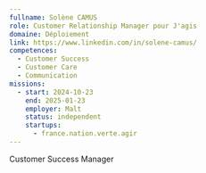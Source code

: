```yaml
---
fullname: Solène CAMUS
role: Customer Relationship Manager pour J'agis
domaine: Déploiement
link: https://www.linkedin.com/in/solene-camus/
competences:
  - Customer Success
  - Customer Care
  - Communication
missions:
  - start: 2024-10-23
    end: 2025-01-23
    employer: Malt
    status: independent
    startups:
      - france.nation.verte.agir
---
```

Customer Success Manager